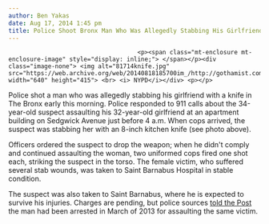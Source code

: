 ```yaml
---
author: Ben Yakas
date: Aug 17, 2014 1:45 pm
title: Police Shoot Bronx Man Who Was Allegedly Stabbing His Girlfriend
---
```


	
										<p><span class="mt-enclosure mt-enclosure-image" style="display: inline;"> </span></p><div class="image-none"> <img alt="81714knife.jpg" src="https://web.archive.org/web/20140818185700im_/http://gothamist.com/attachments/byakas/81714knife.jpg" width="640" height="415"> <br> <i> NYPD</i></div> <p></p>

<p>Police shot a man who was allegedly stabbing his girlfriend with a knife in The Bronx early this morning. Police responded to 911 calls about the 34-year-old suspect assaulting his 32-year-old girlfriend at an apartment building on Sedgwick Avenue just before 4 a.m. When cops arrived, the suspect was stabbing her with an 8-inch kitchen knife (see photo above).</p>

<p>Officers ordered the suspect to drop the weapon; when he didn&apos;t comply and continued assaulting the woman, two uniformed cops fired one shot each, striking the suspect in the torso. The female victim, who suffered several stab wounds, was taken to Saint Barnabus Hospital in stable condition. </p>

<p>The suspect was also taken to Saint Barnabus, where he is expected to survive his injuries. Charges are pending, but police sources <a href="https://web.archive.org/web/20140818185700/http://nypost.com/2014/08/17/nypd-shoots-man-who-was-stabbing-his-girlfriend/">told the Post</a> the man had been arrested in March of 2013 for assaulting the same victim.</p>					
										
									
				